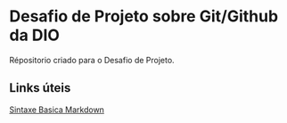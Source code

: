 # Desafio de Projeto sobre Git/Github da DIO
Répositorio criado para o Desafio de Projeto.

## Links úteis
[Sintaxe Basica Markdown](https://www.markdownguide.org/getting-started/)
